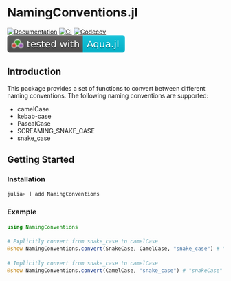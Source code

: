 # NamingConventions.jl

[![Documentation](https://img.shields.io/badge/docs-stable-blue.svg)](https://raphasampaio.github.io/NamingConventions.jl/stable)
[![CI](https://github.com/raphasampaio/NamingConventions.jl/actions/workflows/CI.yml/badge.svg)](https://github.com/raphasampaio/NamingConventions.jl/actions/workflows/CI.yml)
[![Codecov](https://codecov.io/gh/raphasampaio/NamingConventions.jl/branch/main/graph/badge.svg)](https://codecov.io/gh/raphasampaio/NamingConventions.jl)
[![Aqua](https://raw.githubusercontent.com/JuliaTesting/Aqua.jl/master/badge.svg)](https://github.com/JuliaTesting/Aqua.jl)

## Introduction

This package provides a set of functions to convert between different naming conventions. The following naming conventions are supported:

- camelCase
- kebab-case
- PascalCase
- SCREAMING_SNAKE_CASE
- snake_case

## Getting Started

### Installation

```julia
julia> ] add NamingConventions
```

### Example

```julia
using NamingConventions

# Explicitly convert from snake_case to camelCase
@show NamingConventions.convert(SnakeCase, CamelCase, "snake_case") # "snakeCase"

# Implicitly convert from snake_case to camelCase
@show NamingConventions.convert(CamelCase, "snake_case") # "snakeCase"

```
